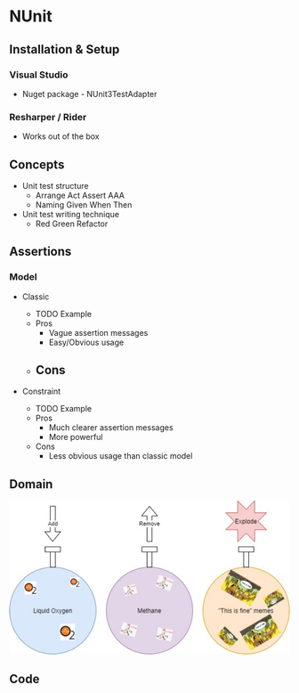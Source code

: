 # NUnit

## Installation & Setup
###  Visual Studio
- Nuget package - NUnit3TestAdapter
### Resharper /  Rider
- Works out of the box

## Concepts
- Unit test structure
    - Arrange Act Assert AAA
    - Naming Given When Then
- Unit test writing technique
    - Red Green Refactor


## Assertions
### Model
- Classic
    - TODO Example
    - Pros 
        - Vague assertion messages
        - Easy/Obvious usage
    - Cons
        - 

- Constraint
    - TODO Example
    - Pros
        - Much clearer assertion messages
        - More powerful
    - Cons
        - Less obvious usage than classic model
        
## Domain
![Fueltanks](./FuelTanks.jpg)

## Code